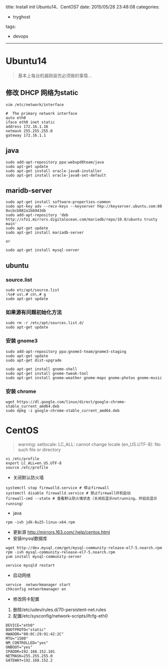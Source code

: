 title: Install init Ubuntu14、CentOS7
date: 2015/05/28 23:48:08
categories:
 - tryghost

tags:
 - devops 



---

# Ubuntu14 
>基本上每台机器刚装完必须做的事情...

## 修改 DHCP 网络为static
```langauge-bash
vim /etc/network/interface

#  The primary network interface
auto eth0
iface eth0 inet static
address 172.16.1.16
netmask 255.255.255.0
gateway 172.16.1.1
```
## java
```language-bash
sudo add-apt-repository ppa:webupd8team/java
sudo apt-get update
sudo apt-get install oracle-java8-installer
sudo apt-get install oracle-java8-set-default
```
## maridb-server
```language-bash
sudo apt-get install software-properties-common
sudo apt-key adv --recv-keys --keyserver hkp://keyserver.ubuntu.com:80 0xcbcb082a1bb943db
sudo add-apt-repository 'deb http://sfo1.mirrors.digitalocean.com/mariadb/repo/10.0/ubuntu trusty main'
sudo apt-get update
sudo apt-get install mariadb-server

or 

sudo apt-get install mysql-server
```
## ubuntu  
### source.list
```language-bash
sudo etc/apt/source.list
:%s# us\.# cn\.# g
sudo apt-get update 
```
### 如果源有问题初始化方法
```language-bash
sudo rm -r /etc/apt/sources.list.d/
sudo apt-get update
```

### 安装 gnome3
```language-bash
sudo add-apt-repository ppa:gnome3-team/gnome3-staging
sudo apt-get update
sudo apt-get dist-upgrade

sudo apt-get install gnome-shell
sudo apt-get install gnome-tweak-tool
sudo apt-get install gnome-weather gnome-maps gnome-photos gnome-music
```

### 安装 chrome
```langauge-bash
wget https://dl.google.com/linux/direct/google-chrome-stable_current_amd64.deb
sudo dpkg -i google-chrome-stable_current_amd64.deb
```

# CentOS 
> warning: setlocale: LC_ALL: cannot change locale (en_US.UTF-8): No such file or directory  
```language-bash
vi /etc/profile
export LC_ALL=en_US.UTF-8
source /etc/profile
```
* 关闭默认防火墙
```langauge-bash
systemctl stop firewalld.service # 停止firewall
systemctl disable firewalld.service # 禁止firewall开机启动
firewall-cmd --state # 查看默认防火墙状态（关闭后显示notrunning，开启后显示running）
```
* java
```langauge-bash
rpm -ivh jdk-8u25-linux-x64.rpm
```

* 更新源
http://mirrors.163.com/.help/centos.html
* 安装mysql数据库
```langauge-bash
wget http://dev.mysql.com/get/mysql-community-release-el7-5.noarch.rpm
rpm -ivh mysql-community-release-el7-5.noarch.rpm
yum install mysql-community-server

service mysqld restart
```

* 启动网络
```language-bash
service  networkmanager start
chkconfig networkmanager on
```
* 修改网卡配置
 1. 删除/etc/udev/rules.d/70-persistent-net.rules 
 2. 配置/etc/sysconfig/network-scripts/ifcfg-eth0 
```language-bash
DEVICE="eth0" 
BOOTPROTO="static" 
HWADDR="00:0C:29:91:42:2C" 
MTU="1500" 
NM_CONTROLLED="yes" 
ONBOOT="yes" 
IPADDR=192.168.152.101 
NETMASK=255.255.255.0 
GATEWAY=192.168.152.2 
```




